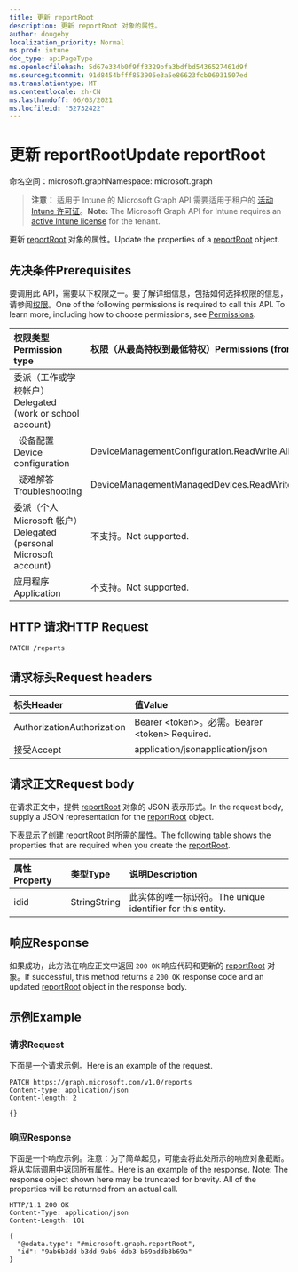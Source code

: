 ```yaml
---
title: 更新 reportRoot
description: 更新 reportRoot 对象的属性。
author: dougeby
localization_priority: Normal
ms.prod: intune
doc_type: apiPageType
ms.openlocfilehash: 5d67e334b0f9ff3329bfa3bdfbd5436527461d9f
ms.sourcegitcommit: 91d8454bfff853905e3a5e86623fcb06931507ed
ms.translationtype: MT
ms.contentlocale: zh-CN
ms.lasthandoff: 06/03/2021
ms.locfileid: "52732422"
---
```

# <a name="update-reportroot"></a><span data-ttu-id="a95ad-103">更新 reportRoot</span><span class="sxs-lookup"><span data-stu-id="a95ad-103">Update reportRoot</span></span>

<span data-ttu-id="a95ad-104">命名空间：microsoft.graph</span><span class="sxs-lookup"><span data-stu-id="a95ad-104">Namespace: microsoft.graph</span></span>

> <span data-ttu-id="a95ad-105">**注意：** 适用于 Intune 的 Microsoft Graph API 需要适用于租户的 [活动 Intune 许可证](https://go.microsoft.com/fwlink/?linkid=839381)。</span><span class="sxs-lookup"><span data-stu-id="a95ad-105">**Note:** The Microsoft Graph API for Intune requires an [active Intune license](https://go.microsoft.com/fwlink/?linkid=839381) for the tenant.</span></span>

<span data-ttu-id="a95ad-106">更新 [reportRoot](../resources/intune-shared-reportroot.md) 对象的属性。</span><span class="sxs-lookup"><span data-stu-id="a95ad-106">Update the properties of a [reportRoot](../resources/intune-shared-reportroot.md) object.</span></span>

## <a name="prerequisites"></a><span data-ttu-id="a95ad-107">先决条件</span><span class="sxs-lookup"><span data-stu-id="a95ad-107">Prerequisites</span></span>
<span data-ttu-id="a95ad-p101">要调用此 API，需要以下权限之一。要了解详细信息，包括如何选择权限的信息，请参阅[权限](/graph/permissions-reference)。</span><span class="sxs-lookup"><span data-stu-id="a95ad-p101">One of the following permissions is required to call this API. To learn more, including how to choose permissions, see [Permissions](/graph/permissions-reference).</span></span>

|<span data-ttu-id="a95ad-110">权限类型</span><span class="sxs-lookup"><span data-stu-id="a95ad-110">Permission type</span></span>|<span data-ttu-id="a95ad-111">权限（从最高特权到最低特权）</span><span class="sxs-lookup"><span data-stu-id="a95ad-111">Permissions (from most to least privileged)</span></span>|
|:---|:---|
|<span data-ttu-id="a95ad-112">委派（工作或学校帐户）</span><span class="sxs-lookup"><span data-stu-id="a95ad-112">Delegated (work or school account)</span></span>||
| <span data-ttu-id="a95ad-113">&nbsp;&nbsp;设备配置</span><span class="sxs-lookup"><span data-stu-id="a95ad-113">&nbsp; &nbsp; Device configuration</span></span> | <span data-ttu-id="a95ad-114">DeviceManagementConfiguration.ReadWrite.All</span><span class="sxs-lookup"><span data-stu-id="a95ad-114">DeviceManagementConfiguration.ReadWrite.All</span></span>|
| <span data-ttu-id="a95ad-115">&nbsp;&nbsp;疑难解答</span><span class="sxs-lookup"><span data-stu-id="a95ad-115">&nbsp; &nbsp; Troubleshooting</span></span> | <span data-ttu-id="a95ad-116">DeviceManagementManagedDevices.ReadWrite.All</span><span class="sxs-lookup"><span data-stu-id="a95ad-116">DeviceManagementManagedDevices.ReadWrite.All</span></span>|
|<span data-ttu-id="a95ad-117">委派（个人 Microsoft 帐户）</span><span class="sxs-lookup"><span data-stu-id="a95ad-117">Delegated (personal Microsoft account)</span></span>|<span data-ttu-id="a95ad-118">不支持。</span><span class="sxs-lookup"><span data-stu-id="a95ad-118">Not supported.</span></span>|
|<span data-ttu-id="a95ad-119">应用程序</span><span class="sxs-lookup"><span data-stu-id="a95ad-119">Application</span></span>|<span data-ttu-id="a95ad-120">不支持。</span><span class="sxs-lookup"><span data-stu-id="a95ad-120">Not supported.</span></span>|

## <a name="http-request"></a><span data-ttu-id="a95ad-121">HTTP 请求</span><span class="sxs-lookup"><span data-stu-id="a95ad-121">HTTP Request</span></span>
<!-- {
  "blockType": "ignored"
}
-->
``` http
PATCH /reports
```

## <a name="request-headers"></a><span data-ttu-id="a95ad-122">请求标头</span><span class="sxs-lookup"><span data-stu-id="a95ad-122">Request headers</span></span>
|<span data-ttu-id="a95ad-123">标头</span><span class="sxs-lookup"><span data-stu-id="a95ad-123">Header</span></span>|<span data-ttu-id="a95ad-124">值</span><span class="sxs-lookup"><span data-stu-id="a95ad-124">Value</span></span>|
|:---|:---|
|<span data-ttu-id="a95ad-125">Authorization</span><span class="sxs-lookup"><span data-stu-id="a95ad-125">Authorization</span></span>|<span data-ttu-id="a95ad-126">Bearer &lt;token&gt;。必需。</span><span class="sxs-lookup"><span data-stu-id="a95ad-126">Bearer &lt;token&gt; Required.</span></span>|
|<span data-ttu-id="a95ad-127">接受</span><span class="sxs-lookup"><span data-stu-id="a95ad-127">Accept</span></span>|<span data-ttu-id="a95ad-128">application/json</span><span class="sxs-lookup"><span data-stu-id="a95ad-128">application/json</span></span>|

## <a name="request-body"></a><span data-ttu-id="a95ad-129">请求正文</span><span class="sxs-lookup"><span data-stu-id="a95ad-129">Request body</span></span>
<span data-ttu-id="a95ad-130">在请求正文中，提供 [reportRoot](../resources/intune-shared-reportroot.md) 对象的 JSON 表示形式。</span><span class="sxs-lookup"><span data-stu-id="a95ad-130">In the request body, supply a JSON representation for the [reportRoot](../resources/intune-shared-reportroot.md) object.</span></span>

<span data-ttu-id="a95ad-131">下表显示了创建 [reportRoot](../resources/intune-shared-reportroot.md) 时所需的属性。</span><span class="sxs-lookup"><span data-stu-id="a95ad-131">The following table shows the properties that are required when you create the [reportRoot](../resources/intune-shared-reportroot.md).</span></span>

|<span data-ttu-id="a95ad-132">属性</span><span class="sxs-lookup"><span data-stu-id="a95ad-132">Property</span></span>|<span data-ttu-id="a95ad-133">类型</span><span class="sxs-lookup"><span data-stu-id="a95ad-133">Type</span></span>|<span data-ttu-id="a95ad-134">说明</span><span class="sxs-lookup"><span data-stu-id="a95ad-134">Description</span></span>|
|:---|:---|:---|
|<span data-ttu-id="a95ad-135">id</span><span class="sxs-lookup"><span data-stu-id="a95ad-135">id</span></span>|<span data-ttu-id="a95ad-136">String</span><span class="sxs-lookup"><span data-stu-id="a95ad-136">String</span></span>|<span data-ttu-id="a95ad-137">此实体的唯一标识符。</span><span class="sxs-lookup"><span data-stu-id="a95ad-137">The unique identifier for this entity.</span></span>|



## <a name="response"></a><span data-ttu-id="a95ad-138">响应</span><span class="sxs-lookup"><span data-stu-id="a95ad-138">Response</span></span>
<span data-ttu-id="a95ad-139">如果成功，此方法在响应正文中返回 `200 OK` 响应代码和更新的 [reportRoot](../resources/intune-shared-reportroot.md) 对象。</span><span class="sxs-lookup"><span data-stu-id="a95ad-139">If successful, this method returns a `200 OK` response code and an updated [reportRoot](../resources/intune-shared-reportroot.md) object in the response body.</span></span>

## <a name="example"></a><span data-ttu-id="a95ad-140">示例</span><span class="sxs-lookup"><span data-stu-id="a95ad-140">Example</span></span>
### <a name="request"></a><span data-ttu-id="a95ad-141">请求</span><span class="sxs-lookup"><span data-stu-id="a95ad-141">Request</span></span>
<span data-ttu-id="a95ad-142">下面是一个请求示例。</span><span class="sxs-lookup"><span data-stu-id="a95ad-142">Here is an example of the request.</span></span>
``` http
PATCH https://graph.microsoft.com/v1.0/reports
Content-type: application/json
Content-length: 2

{}
```

### <a name="response"></a><span data-ttu-id="a95ad-143">响应</span><span class="sxs-lookup"><span data-stu-id="a95ad-143">Response</span></span>
<span data-ttu-id="a95ad-p102">下面是一个响应示例。注意：为了简单起见，可能会将此处所示的响应对象截断。将从实际调用中返回所有属性。</span><span class="sxs-lookup"><span data-stu-id="a95ad-p102">Here is an example of the response. Note: The response object shown here may be truncated for brevity. All of the properties will be returned from an actual call.</span></span>
``` http
HTTP/1.1 200 OK
Content-Type: application/json
Content-Length: 101

{
  "@odata.type": "#microsoft.graph.reportRoot",
  "id": "9ab6b3dd-b3dd-9ab6-ddb3-b69addb3b69a"
}
```














